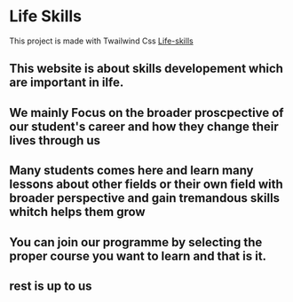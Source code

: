 # Life Skills

This project is made with Twailwind Css [Life-skills](https://assignment-9-lifeskills.netlify.app/)

## This website is about skills developement which are important in ilfe.

## We mainly Focus on the broader proscpective of our student's career and how they change their lives through us

## Many students comes here and learn many lessons about other fields or their own field with broader perspective and gain tremandous skills whitch helps them grow

## You can join our programme by selecting the proper course you want to learn and that is it.

## rest is up to us

